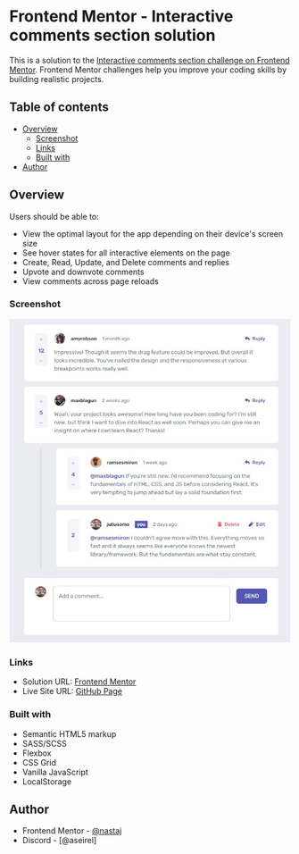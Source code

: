 # Frontend Mentor - Interactive comments section solution

This is a solution to the [Interactive comments section challenge on Frontend Mentor](https://www.frontendmentor.io/challenges/interactive-comments-section-iG1RugEG9). Frontend Mentor challenges help you improve your coding skills by building realistic projects.

## Table of contents

- [Overview](#overview)
  - [Screenshot](#screenshot)
  - [Links](#links)
  - [Built with](#built-with)
- [Author](#author)

## Overview

Users should be able to:

- View the optimal layout for the app depending on their device's screen size
- See hover states for all interactive elements on the page
- Create, Read, Update, and Delete comments and replies
- Upvote and downvote comments
- View comments across page reloads

### Screenshot

![](./screenshot.png)

### Links

- Solution URL: [Frontend Mentor](https://www.frontendmentor.io/solutions/interactive-comments-section-using-vanilla-js-and-scss-wK8KREGdSd)
- Live Site URL: [GitHub Page](https://nastaj.github.io/interactive-comments-section/)

### Built with

- Semantic HTML5 markup
- SASS/SCSS
- Flexbox
- CSS Grid
- Vanilla JavaScript
- LocalStorage

## Author

- Frontend Mentor - [@nastaj](https://www.frontendmentor.io/profile/nastaj)
- Discord - [@aseirel]
